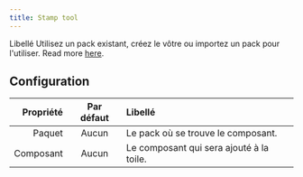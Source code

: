 ```yaml
---
title: Stamp tool
---
```


Libellé
Utilisez un pack existant, créez le vôtre ou importez un pack pour l'utiliser. Read more [here](../../pack).

## Configuration

| Propriété | Par défaut | Libellé                                                  |
| --------: | :--------: | :------------------------------------------------------- |
|    Paquet |    Aucun   | Le pack où se trouve le composant.       |
| Composant |    Aucun   | Le composant qui sera ajouté à la toile. |
